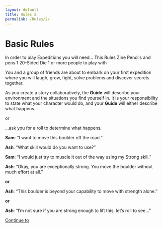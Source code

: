 ```yaml
---
layout: default
title: Rules 2
permalink: /Rules/2/
---
```

# Basic Rules
In order to play Expeditions you will need...
				This Rules Zine
				Pencils and pens
				1 20-Sided Die
				1 or more people to play with

You and a group of friends are about to embark on your first expedition where you will laugh, grow, fight, solve problems and discover secrets together.

As you create a story collaboratively, the **Guide** will describe your environment and the situations you find yourself in. It is your responsibility to state what your character would do, and your **Guide** will either describe what happens...

or

...ask you for a roll to determine what happens.
    

**Sam**: “I want to move this boulder off the road.”

**Ash**: “What skill would do you want to use?”

**Sam**: “I would just try to muscle it out of the way using my Strong skill.”

**Ash**: “Okay, you are exceptionally strong. You move the boulder without much effort at all.”

**or**
	
**Ash**: “This boulder is beyond your capability to move with strength alone.”

**or**
	
**Ash**: “I’m not sure if you are strong enough to lift this, let’s roll to see...”

[Continue to ]({{site.baseurl}}/Rules/3/) 